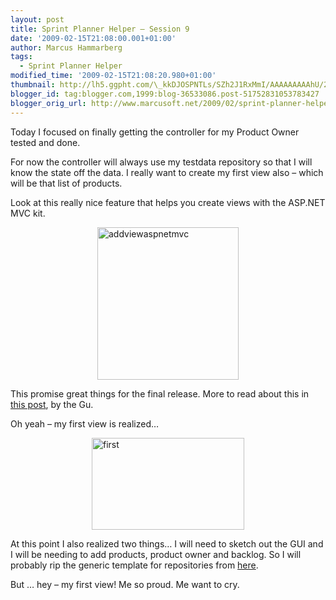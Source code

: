 ```yaml
---
layout: post
title: Sprint Planner Helper – Session 9
date: '2009-02-15T21:08:00.001+01:00'
author: Marcus Hammarberg
tags:
  - Sprint Planner Helper
modified_time: '2009-02-15T21:08:20.980+01:00'
thumbnail: http://lh5.ggpht.com/\_kkDJOSPNTLs/SZh2J1RxMmI/AAAAAAAAAhU/2dCIDpAItVQ/s72-c/addviewaspnetmvc_thumb%5B2%5D.jpg?imgmax=800
blogger_id: tag:blogger.com,1999:blog-36533086.post-51752831053783427
blogger_orig_url: http://www.marcusoft.net/2009/02/sprint-planner-helper-session-9_15.html
---
```



Today I focused on finally getting the controller for my Product Owner
tested and done.

For now the controller will always use my testdata repository so that I
will know the state off the data. I really want to create my first view
also – which will be that list of products.

Look at this really nice feature that helps you create views with the
ASP.NET MVC kit.

[<img
src="http://lh5.ggpht.com/_kkDJOSPNTLs/SZh2J1RxMmI/AAAAAAAAAhU/2dCIDpAItVQ/addviewaspnetmvc_thumb%5B2%5D.jpg?imgmax=800"
title="addviewaspnetmvc"
style="border-right: 0px; border-top: 0px; display: block; float: none; margin-left: auto; border-left: 0px; margin-right: auto; border-bottom: 0px"
data-border="0" width="226" height="244" alt="addviewaspnetmvc" />](http://lh3.ggpht.com/_kkDJOSPNTLs/SZh2IAbyJ5I/AAAAAAAAAhQ/aIu9Uh1rOWc/s1600-h/addviewaspnetmvc%5B4%5D.jpg)

This promise great things for the final release. More to read about this
in [this
post](http://weblogs.asp.net/scottgu/archive/2009/01/27/asp-net-mvc-1-0-release-candidate-now-available.aspx),
by the Gu.

Oh yeah – my first view is realized…

[<img
src="http://lh4.ggpht.com/_kkDJOSPNTLs/SZh2MWOKz3I/AAAAAAAAAhc/wNlrIbZFVi4/first_thumb.jpg?imgmax=800"
title="first"
style="border-right: 0px; border-top: 0px; display: block; float: none; margin-left: auto; border-left: 0px; margin-right: auto; border-bottom: 0px"
data-border="0" width="244" height="147" alt="first" />](http://lh5.ggpht.com/_kkDJOSPNTLs/SZh2L85NtxI/AAAAAAAAAhY/t5kkJGF_k4Y/s1600-h/first%5B2%5D.jpg)

At this point I also realized two things… I will need to sketch out the
GUI and I will be needing to add products, product owner and backlog. So
I will probably rip the generic template for repositories from
[here](http://blogs.hibernatingrhinos.com/nhibernate/archive/2008/10/08/the-repository-pattern.aspx).

But … hey – my first view! Me so proud. Me want to cry.
